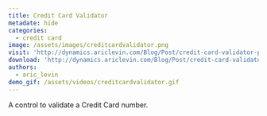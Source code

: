 ```yaml
---
title: Credit Card Validator
metadate: hide
categories:
  - credit card
image: /assets/images/creditcardvalidator.png
visit: 'http://dynamics.ariclevin.com/Blog/Post/credit-card-validator-pcf-control'
download: 'http://dynamics.ariclevin.com/Blog/Post/credit-card-validator-pcf-control'
authors:
  - aric_levin
demo_gif: /assets/videos/creditcardvalidator.gif
---
```


A control to validate a Credit Card number.
